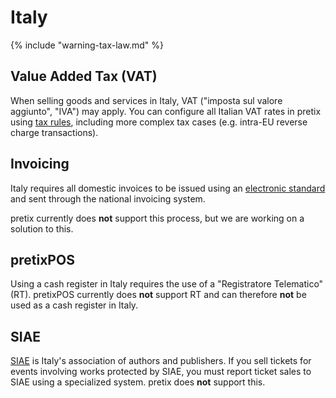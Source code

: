 # Italy

{% include "warning-tax-law.md" %}

## Value Added Tax (VAT)

When selling goods and services in Italy, VAT ("imposta sul valore aggiunto", "IVA") may apply.
You can configure all Italian VAT rates in pretix using [tax rules](../../guides/taxes.md), including more complex tax cases (e.g. intra-EU reverse charge transactions).

## Invoicing

Italy requires all domestic invoices to be issued using an [electronic standard](https://www.agenziaentrate.gov.it/portale/aree-tematiche/fatturazione-elettronica) and sent through the national invoicing system.

pretix currently does **not** support this process, but we are working on a solution to this.

## pretixPOS

Using a cash register in Italy requires the use of a "Registratore Telematico" (RT).
pretixPOS currently does **not** support RT and can therefore **not** be used as a cash register in Italy.

## SIAE

[SIAE](https://www.siae.it/en/) is Italy's association of authors and publishers.
If you sell tickets for events involving works protected by SIAE, you must report ticket sales to SIAE using a specialized system.
pretix does **not** support this.